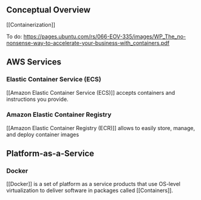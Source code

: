 ## Conceptual Overview 
[[Containerization]]

To do:  https://pages.ubuntu.com/rs/066-EOV-335/images/WP_The_no-nonsense-way-to-accelerate-your-business-with_containers.pdf

## AWS Services

### Elastic Container Service (ECS)
[[Amazon Elastic Container Service (ECS)]] accepts containers and instructions you provide.

### Amazon Elastic Container Registry
[[Amazon Elastic Container Registry (ECR)]] allows to easily store, manage, and deploy container images

## Platform-as-a-Service
### Docker
[[Docker]] is a set of platform as a service products that use OS-level virtualization to deliver software in packages called [[Containers]].


